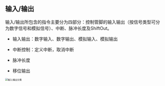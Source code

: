 ## 输入/输出

输入/输出所包含的指令主要分为四部分：控制管脚的输入输出（按信号类型可分为数字信号和模拟信号）、中断、脉冲长度及ShiftOut。

- 输入输出：数字输入、数字输出、模拟输入、模拟输出

- 中断控制：定义中断，取消中断

- 脉冲长度

- 移位输出

<img src="{default}/images/inout/input-output.png" alt="输入/输出分类" style="zoom:50%;" />
